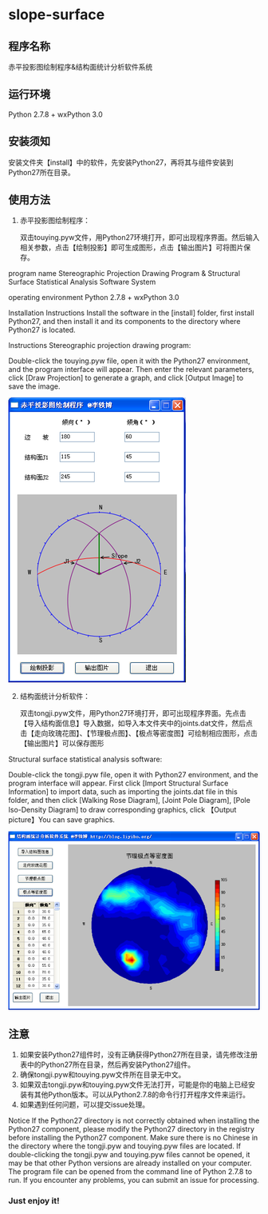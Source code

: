 # slope-surface

## 程序名称

赤平投影图绘制程序&结构面统计分析软件系统

## 运行环境

Python 2.7.8 + wxPython 3.0

## 安装须知

安装文件夹【install】中的软件，先安装Python27，再将其与组件安装到Python27所在目录。

## 使用方法

1. 赤平投影图绘制程序：

	双击touying.pyw文件，用Python27环境打开，即可出现程序界面。然后输入相关参数，点击【绘制投影】即可生成图形，点击【输出图片】可将图片保存。

program name
Stereographic Projection Drawing Program & Structural Surface Statistical Analysis Software System

operating environment
Python 2.7.8 + wxPython 3.0

Installation Instructions
Install the software in the [install] folder, first install Python27, and then install it and its components to the directory where Python27 is located.

Instructions
Stereographic projection drawing program:

Double-click the touying.pyw file, open it with the Python27 environment, and the program interface will appear. Then enter the relevant parameters, click [Draw Projection] to generate a graph, and click [Output Image] to save the image.


![赤平投影图绘制程序](https://raw.githubusercontent.com/Yibo-Li/slope-surface/master/%E8%B5%A4%E5%B9%B3%E6%8A%95%E5%BD%B1%E5%9B%BE%E7%BB%98%E5%88%B6%E8%BD%AF%E4%BB%B6.png)

2. 结构面统计分析软件：

	双击tongji.pyw文件，用Python27环境打开，即可出现程序界面。先点击【导入结构面信息】导入数据，如导入本文件夹中的joints.dat文件，然后点击【走向玫瑰花图】、【节理极点图】、【极点等密度图】可绘制相应图形，点击【输出图片】可以保存图形

Structural surface statistical analysis software:

Double-click the tongji.pyw file, open it with Python27 environment, and the program interface will appear. First click [Import Structural Surface Information] to import data, such as importing the joints.dat file in this folder, and then click [Walking Rose Diagram], [Joint Pole Diagram], [Pole Iso-Density Diagram] to draw corresponding graphics, click 【Output picture】You can save graphics.

![结构面统计分析软件](https://raw.githubusercontent.com/Yibo-Li/slope-surface/master/%E7%BB%93%E6%9E%84%E9%9D%A2%E7%BB%9F%E8%AE%A1%E5%88%86%E6%9E%90%E8%BD%AF%E4%BB%B6.png)

## 注意
1. 如果安装Python27组件时，没有正确获得Python27所在目录，请先修改注册表中的Python27所在目录，然后再安装Python27组件。
2. 确保tongji.pyw和touying.pyw文件所在目录无中文。
3. 如果双击tongji.pyw和touying.pyw文件无法打开，可能是你的电脑上已经安装有其他Python版本。可以从Python2.7.8的命令行打开程序文件来运行。
4. 如果遇到任何问题，可以提交issue处理。

Notice
If the Python27 directory is not correctly obtained when installing the Python27 component, please modify the Python27 directory in the registry before installing the Python27 component.
Make sure there is no Chinese in the directory where the tongji.pyw and touying.pyw files are located.
If double-clicking the tongji.pyw and touying.pyw files cannot be opened, it may be that other Python versions are already installed on your computer. The program file can be opened from the command line of Python 2.7.8 to run.
If you encounter any problems, you can submit an issue for processing.

### Just enjoy it!
